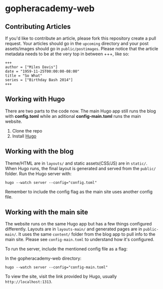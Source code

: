gopheracademy-web
=================

## Contributing Articles

If you'd like to contribute an article, please fork this repository create a pull request. Your articles should go in the `upcoming` directory and your post assets/images should go in `public/postimages`. Please notice that the article metadata needs to be at the very top in between +++, like so:
```
+++
author = ["Miles Davis"]
date = "1959-11-25T00:00:00-08:00"
title = "So What"
series = ["Birthday Bash 2014"]
+++
```

## Working with Hugo

There are two parts to the code now. The main Hugo app still runs the blog with **config.toml** while an aditional **config-main.toml** runs the main website.

1. Clone the repo
2. Install [Hugo](http://hugo.spf13.com)

## Working with the blog 

Theme/HTML are in `layouts/` and static assets(CSS/JS) are in `static/`. When Hugo runs, the final layout is generated and served from the `public/` folder. Run the Hugo server with:

	hugo --watch server --config="config.toml"

Remember to include the config flag as the main site uses another config file.

## Working with the main site

The website runs on the same Hugo app but has a few things configured differently. Layouts are in `layouts-main/` and generated pages are in `public-main/`. It uses the same `content/` folder from the blog app to pull info to the main site. Please see `config-main.toml` to understand how it's configured. 

To run the server, include the mentioned config file as a flag:

In the gopheracademy-web directory:

    hugo --watch server --config="config-main.toml"


To view the site, visit the link provided by Hugo, usually `http://localhost:1313`.
